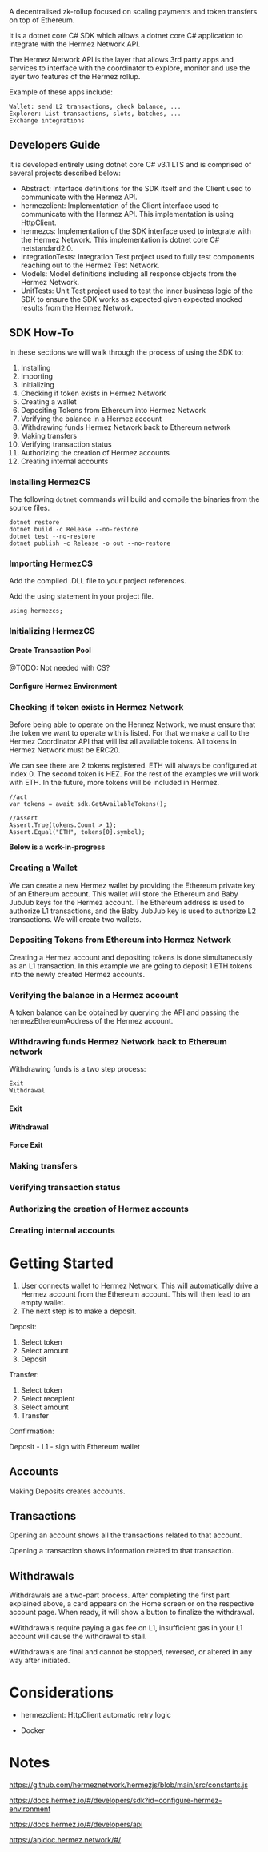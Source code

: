 A decentralised zk-rollup focused on scaling payments and token transfers on top of Ethereum. 

It is a dotnet core C# SDK which allows a dotnet core C# application to integrate with the Hermez Network API.

The Hermez Network API is the layer that allows 3rd party apps and services to interface with the coordinator to explore, monitor and use the layer two features of the Hermez rollup.

Example of these apps include:

    Wallet: send L2 transactions, check balance, ...
    Explorer: List transactions, slots, batches, ...
    Exchange integrations

## Developers Guide

It is developed entirely using dotnet core C# v3.1 LTS and is comprised of several projects described below:

- Abstract: Interface definitions for the SDK itself and the Client used to communicate with the Hermez API.
- hermezclient: Implementation of the Client interface used to communicate with the Hermez API. This implementation is using HttpClient.
- hermezcs: Implementation of the SDK interface used to integrate with the Hermez Network. This implementation is dotnet core C# netstandard2.0.
- IntegrationTests: Integration Test project used to fully test components reaching out to the Hermez Test Network.
- Models: Model definitions including all response objects from the Hermez Network.
- UnitTests: Unit Test project used to test the inner business logic of the SDK to ensure the SDK works as expected given expected mocked results from the Hermez Network.

## SDK How-To

In these sections we will walk through the process of using the SDK to:

1. Installing 
1. Importing 
1. Initializing 
1. Checking if token exists in Hermez Network
1. Creating a wallet
1. Depositing Tokens from Ethereum into Hermez Network
1. Verifying the balance in a Hermez account
1. Withdrawing funds Hermez Network back to Ethereum network
1. Making transfers
1. Verifying transaction status
1. Authorizing the creation of Hermez accounts
1. Creating internal accounts

### Installing HermezCS

The following `dotnet` commands will build and compile the binaries from the source files.

```
dotnet restore
dotnet build -c Release --no-restore
dotnet test --no-restore
dotnet publish -c Release -o out --no-restore
```

### Importing HermezCS

Add the compiled .DLL file to your project references.

Add the using statement in your project file.

```
using hermezcs;
```

### Initializing HermezCS

#### Create Transaction Pool

@TODO: Not needed with CS?

#### Configure Hermez Environment

### Checking if token exists in Hermez Network

Before being able to operate on the Hermez Network, we must ensure that the token we want to operate with is listed. For that we make a call to the Hermez Coordinator API that will list all available tokens. All tokens in Hermez Network must be ERC20.

We can see there are 2 tokens registered. ETH will always be configured at index 0. The second token is HEZ. For the rest of the examples we will work with ETH. In the future, more tokens will be included in Hermez.

```
//act
var tokens = await sdk.GetAvailableTokens();

//assert
Assert.True(tokens.Count > 1);
Assert.Equal("ETH", tokens[0].symbol);
```

**Below is a work-in-progress**

### Creating a Wallet

We can create a new Hermez wallet by providing the Ethereum private key of an Ethereum account. This wallet will store the Ethereum and Baby JubJub keys for the Hermez account. The Ethereum address is used to authorize L1 transactions, and the Baby JubJub key is used to authorize L2 transactions. We will create two wallets.

### Depositing Tokens from Ethereum into Hermez Network

Creating a Hermez account and depositing tokens is done simultaneously as an L1 transaction. In this example we are going to deposit 1 ETH tokens into the newly created Hermez accounts. 

### Verifying the balance in a Hermez account

A token balance can be obtained by querying the API and passing the hermezEthereumAddress of the Hermez account.

### Withdrawing funds Hermez Network back to Ethereum network

Withdrawing funds is a two step process:

    Exit
    Withdrawal

#### Exit

#### Withdrawal

#### Force Exit

### Making transfers

### Verifying transaction status

### Authorizing the creation of Hermez accounts

### Creating internal accounts

# Getting Started

1. User connects wallet to Hermez Network. This will automatically drive a Hermez account from the Ethereum account. This will then lead to an empty wallet.
1. The next step is to make a deposit. 

Deposit:

1. Select token
1. Select amount
1. Deposit

Transfer:

1. Select token
1. Select recepient
1. Select amount
1. Transfer

Confirmation:

Deposit - L1 - sign with Ethereum wallet

## Accounts

Making Deposits creates accounts.

## Transactions

Opening an account shows all the transactions related to that account.

Opening a transaction shows information related to that transaction.

## Withdrawals

Withdrawals are a two-part process. After completing the first part explained above, a card appears on the Home screen or on the respective account page. When ready, it will show a button to finalize the withdrawal.

*Withdrawals require paying a gas fee on L1, insufficient gas in your L1 account will cause the withdrawal to stall.

*Withdrawals are final and cannot be stopped, reversed, or altered in any way after initiated. 

# Considerations

- hermezclient: HttpClient automatic retry logic

- Docker

# Notes



https://github.com/hermeznetwork/hermezjs/blob/main/src/constants.js

https://docs.hermez.io/#/developers/sdk?id=configure-hermez-environment

https://docs.hermez.io/#/developers/api

https://apidoc.hermez.network/#/

